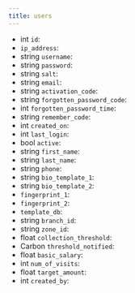 ```yaml
---
title: users  
---
```


- <span class="type">int</span>  <span class="v-identifier">`id`</span>:
- <span class="type"></span>  <span class="v-identifier">`ip_address`</span>:
- <span class="type">string</span>  <span class="v-identifier">`username`</span>:
- <span class="type">string</span>  <span class="v-identifier">`password`</span>:
- <span class="type">string</span>  <span class="v-identifier">`salt`</span>:
- <span class="type">string</span>  <span class="v-identifier">`email`</span>:
- <span class="type">string</span>  <span class="v-identifier">`activation_code`</span>:
- <span class="type">string</span>  <span class="v-identifier">`forgotten_password_code`</span>:
- <span class="type">int</span>  <span class="v-identifier">`forgotten_password_time`</span>:
- <span class="type">string</span>  <span class="v-identifier">`remember_code`</span>:
- <span class="type">int</span>  <span class="v-identifier">`created_on`</span>:
- <span class="type">int</span>  <span class="v-identifier">`last_login`</span>:
- <span class="type">bool</span>  <span class="v-identifier">`active`</span>:
- <span class="type">string</span>  <span class="v-identifier">`first_name`</span>:
- <span class="type">string</span>  <span class="v-identifier">`last_name`</span>:
- <span class="type">string</span>  <span class="v-identifier">`phone`</span>:
- <span class="type">string</span>  <span class="v-identifier">`bio_template_1`</span>:
- <span class="type">string</span>  <span class="v-identifier">`bio_template_2`</span>:
- <span class="type"></span>  <span class="v-identifier">`fingerprint_1`</span>:
- <span class="type"></span>  <span class="v-identifier">`fingerprint_2`</span>:
- <span class="type"></span>  <span class="v-identifier">`template_db`</span>:
- <span class="type">string</span>  <span class="v-identifier">`branch_id`</span>:
- <span class="type">string</span>  <span class="v-identifier">`zone_id`</span>:
- <span class="type">float</span>  <span class="v-identifier">`collection_threshold`</span>:
- <span class="type">Carbon</span>  <span class="v-identifier">`threshold_notified`</span>:
- <span class="type">float</span>  <span class="v-identifier">`basic_salary`</span>:
- <span class="type">int</span>  <span class="v-identifier">`num_of_visits`</span>:
- <span class="type">float</span>  <span class="v-identifier">`target_amount`</span>:
- <span class="type">int</span>  <span class="v-identifier">`created_by`</span>:
